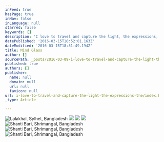 ```yaml
---
inFeed: true
hasPage: true
inNav: false
inLanguage: null
starred: false
keywords: []
description: 'I love to travel and capture the light, the expressions, the colors that this world has to offer.'
datePublished: '2016-03-15T18:52:01.163Z'
dateModified: '2016-03-15T18:51:49.194Z'
title: Mind Glass
author: []
sourcePath: _posts/2016-03-09-i-love-to-travel-and-capture-the-light-the-expressions-the.md
published: true
authors: []
publisher:
  name: null
  domain: null
  url: null
  favicon: null
url: i-love-to-travel-and-capture-the-light-the-expressions-the/index.html
_type: Article

---
```

![Lalakhal, Sylhet, Bangladesh](https://s3-us-west-2.amazonaws.com/the-grid-img/p/a1c738cf3a02ed0d787c00c09cca1a9c18fcbd51.jpg)
![](https://s3-us-west-2.amazonaws.com/the-grid-img/p/dda0b22264cffc809828885f9ccce59c947f5356.jpg)
![](https://s3-us-west-2.amazonaws.com/the-grid-img/p/16184df25964f309fc13fbc270b6e2f2669463e3.jpg)
![](https://s3-us-west-2.amazonaws.com/the-grid-img/p/7f619f01b30c7f342778cae65a03c34af1731f6c.jpg)
![Shanti Bari, Shrimangal, Bangladesh](https://s3-us-west-2.amazonaws.com/the-grid-img/p/a84bc34dea4d8f5c29968ed3e93bf8480c96654d.jpg)
![Shanti Bari, Shrimangal, Bangladesh](https://s3-us-west-2.amazonaws.com/the-grid-img/p/12e1e09f8031fb16239eeaf8d4114f575ce3ecf1.jpg)
![Shanti Bari, Shrimangal, Bangladesh](https://s3-us-west-2.amazonaws.com/the-grid-img/p/d1cc9f1156db22f0ee86959fbadc4a0939ef8ab7.jpg)